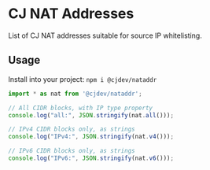 # CJ NAT Addresses

List of CJ NAT addresses suitable for source IP whitelisting.

## Usage

Install into your project: `npm i @cjdev/nataddr`

``` typescript
import * as nat from '@cjdev/nataddr';

// All CIDR blocks, with IP type property
console.log("all:", JSON.stringify(nat.all()));

// IPv4 CIDR blocks only, as strings
console.log("IPv4:", JSON.stringify(nat.v4()));

// IPv6 CIDR blocks only, as strings
console.log("IPv6:", JSON.stringify(nat.v6()));

```

